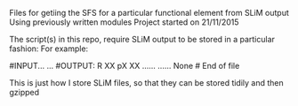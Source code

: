 Files for getiing the SFS for a particular functional element from SLiM output
Using previously written modules
Project started on 21/11/2015

The script(s) in this repo, require SLiM output to be stored in a particular fashion:
For example:

#INPUT...
...
#OUTPUT: R XX pX XX
......
......
None # End of file


This is just how I store SLiM files, so that they can be stored tidily and then gzipped
